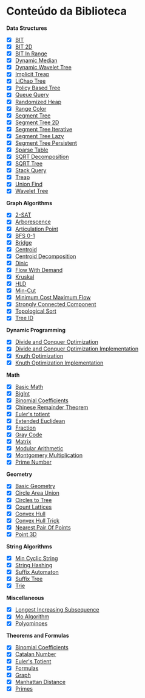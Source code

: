 # Conteúdo da Biblioteca

**Data Structures**
- [x] [BIT](code/data_structures/bit.h)
- [x] [BIT 2D](code/data_structures/bit2d.h)
- [x] [BIT In Range](code/data_structures/bit_range.h)
- [x] [Dynamic Median](code/data_structures/dynamic_median.h) 
- [x] [Dynamic Wavelet Tree](code/data_structures/dynamic_wavelet_tree.h)
- [x] [Implicit Treap](code/data_structures/implicit_treap.h)
- [x] [LiChao Tree](code/data_structures/lichao_tree.h)
- [x] [Policy Based Tree](code/data_structures/policy_based_tree.h)
- [x] [Queue Query](code/data_structures/queue_query.h)
- [x] [Randomized Heap](code/data_structures/randomized_heap.h)
- [x] [Range Color](code/data_structures/range_color.h)
- [x] [Segment Tree](code/data_structures/segment_tree.h)
- [x] [Segment Tree 2D](code/data_structures/segment_tree_2d.h)
- [x] [Segment Tree Iterative](code/data_structures/segment_tree_iterative.h)
- [x] [Segment Tree Lazy](code/data_structures/segment_tree_lazy.h)
- [x] [Segment Tree Persistent](code/data_structures/segment_tree_persistent.h)
- [x] [Sparse Table](code/data_structures/sparse_table.h)
- [x] [SQRT Decomposition](code/data_structures/sqrt_decomposition.h)
- [x] [SQRT Tree](code/data_structures/sqrt_tree.h)
- [x] [Stack Query](code/data_structures/stack_query.h)
- [x] [Treap](code/data_structures/treap.h)
- [x] [Union Find](code/data_structures/union_find.h)
- [x] [Wavelet Tree](code/data_structures/wavelet_tree.h)

**Graph Algorithms**
- [x] [2-SAT](code/graph/2_sat.h)
- [x] [Arborescence](code/graph/arborescence.h)
- [x] [Articulation Point](code/graph/articulation_point.h)
- [x] [BFS 0-1](code/graph/bfs01.h)
- [x] [Bridge](code/graph/bridge.h)
- [x] [Centroid](code/graph/centroid.h)
- [x] [Centroid Decomposition](code/graph/centroid_decomposition.h)
- [x] [Dinic](code/graph/dinic.h)
- [x] [Flow With Demand](code/graph/flow_with_demand.h)
- [x] [Kruskal](code/graph/kruskal.h)
- [x] [HLD](code/graph/hld.h)
- [x] [Min-Cut](code/graph/mincut.h)
- [x] [Minimum Cost Maximum Flow](code/graph/minimum_cost_maximum_flow.h)
- [x] [Strongly Connected Component](code/graph/strongly_connected_component.h)
- [x] [Topological Sort](code/graph/topological_sort.h)
- [x] [Tree ID](code/graph/tree_id.h)

**Dynamic Programming**
- [x] [Divide and Conquer Optimization](code/dynamic_programming/dc_optimization.tex)
- [x] [Divide and Conquer Optimization Implementation](code/dynamic_programming/dc_optimization.h)
- [x] [Knuth Optimization](code/dynamic_programming/knuth_optimization.tex)
- [x] [Knuth Optimization Implementation](code/dynamic_programming/knuth_optimization.h)

**Math**
- [x] [Basic Math](code/math/basic_math.h)
- [x] [BigInt](code/math/bigint.h)
- [x] [Binomial Coefficients](code/math/binomial_coefficients.h)
- [x] [Chinese Remainder Theorem](code/math/chinese_remainder_theorem.h)
- [x] [Euler's totient](code/math/eulers_totient.h)
- [x] [Extended Euclidean](code/math/extended_euclidean.h)
- [x] [Fraction](code/math/fraction.h)
- [x] [Gray Code](code/math/gray_code.h)
- [x] [Matrix](code/math/matrix.h)
- [x] [Modular Arithmetic](code/math/modular.h)
- [x] [Montgomery Multiplication](code/math/montgomery.h)
- [x] [Prime Number](code/math/prime.h)

**Geometry**
- [x] [Basic Geometry](code/geometry/basic_geometry.h)
- [x] [Circle Area Union](code/geometry/circle_area_union.h)
- [x] [Circles to Tree](code/geometry/circles_to_tree.h)
- [x] [Count Lattices](code/geometry/count_lattices.h)
- [x] [Convex Hull](code/geometry/convex_hull.h)
- [x] [Convex Hull Trick](code/geometry/convex_hull_trick.h)
- [x] [Nearest Pair Of Points](code/geometry/nearest_pair_of_points.h)
- [x] [Point 3D](code/geometry/point3d.h)

**String Algorithms**
- [x] [Min Cyclic String](code/strings/min_cyclic_string.h)
- [x] [String Hashing](code/strings/hashing.h)
- [x] [Suffix Automaton](code/strings/suffix_automaton.h)
- [x] [Suffix Tree](code/strings/suffix_tree.h)
- [x] [Trie](code/strings/trie.h)

**Miscellaneous**
- [x] [Longest Increasing Subsequence](code/miscellaneous/lis.h)
- [x] [Mo Algorithm](code/miscellaneous/mo_algorithm.h)
- [x] [Polyominoes](code/miscellaneous/polyominoes.h)

**Theorems and Formulas**
- [x] [Binomial Coefficients](code/theorems_and_formulas/binomial_coefficients.tex)
- [x] [Catalan Number](code/theorems_and_formulas/catalan_number.tex)
- [x] [Euler's Totient](code/theorems_and_formulas/eulers_totient.tex)
- [x] [Formulas](code/theorems_and_formulas/formulas.tex)
- [x] [Graph](code/theorems_and_formulas/graph.tex)
- [x] [Manhattan Distance](code/theorems_and_formulas/manhattan_distance.tex)
- [x] [Primes](code/theorems_and_formulas/primes.tex)